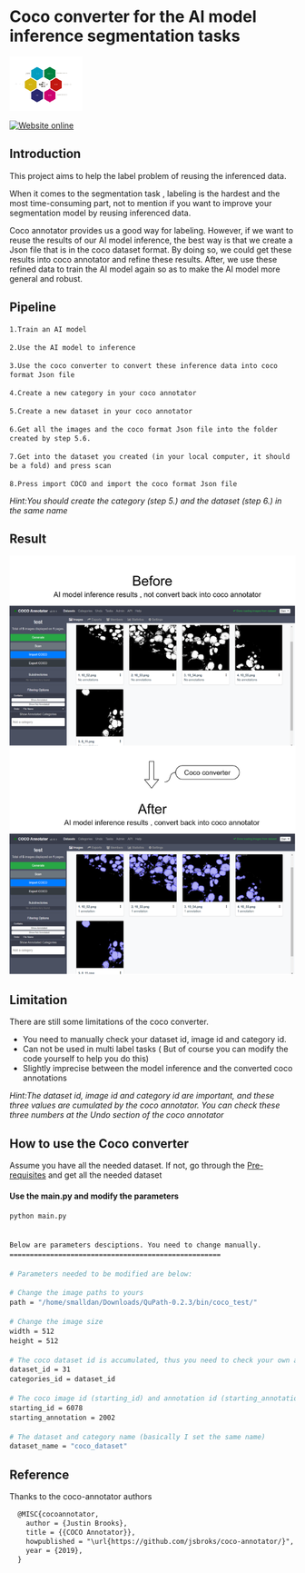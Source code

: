 # Coco converter for the AI model inference segmentation tasks  


![Logo](https://github.com/smalldan1022/Coco-converter/blob/main/pics/Dan_Logo_3.png)

[![Website online](https://img.shields.io/website/http/huggingface.co/transformers/index.html.svg?down_color=red&down_message=offline&up_message=online)](https://github.com/smalldan1022)




## Introduction    

This project aims to help the label problem of reusing the inferenced data.

When it comes to the segmentation task , labeling is the hardest and the most time-consuming part, not to mention if you want to improve your segmentation model by reusing inferenced data.



Coco annotator provides us a good way for labeling. However, if we want to reuse the results of our AI model inference, the best way is that we create a Json file that is in the coco dataset format. By doing so, we could get these results into coco annotator and refine these results. After, we use these refined data to train the AI model again so as to make the AI model more general and robust.




## Pipeline

    1.Train an AI model 

    2.Use the AI model to inference 

    3.Use the coco converter to convert these inference data into coco format Json file

    4.Create a new category in your coco annotator

    5.Create a new dataset in your coco annotator

    6.Get all the images and the coco format Json file into the folder created by step 5.6.

    7.Get into the dataset you created (in your local computer, it should be a fold) and press scan

    8.Press import COCO and import the coco format Json file 

  *Hint:You should create the category (step 5.) and the dataset (step 6.) in the same name*

## Result


![Result](https://github.com/smalldan1022/Coco-converter/blob/main/pics/coco_converter.png)




## Limitation

There are still some limitations of the coco converter.

-  You need to manually check your dataset id, image id and category id. 
- Can not be used in multi label tasks ( But of course you can modify the code yourself to help you do this)
- Slightly imprecise between the model inference and the converted coco annotations

*Hint:The dataset id, image id and category id are important, and these three values are cumulated by the coco annotator. You can check these three numbers at the Undo section of the coco annotator*



## How to use the Coco converter

Assume you have all the needed dataset. If not, go through the [Pre-requisites](#Pre-requisites) and get all the needed dataset


#### Use the main.py and modify the parameters

``` bash
python main.py


Below are parameters desciptions. You need to change manually.
====================================================

# Parameters needed to be modified are below:

# Change the image paths to yours
path = "/home/smalldan/Downloads/QuPath-0.2.3/bin/coco_test/"
    
# Change the image size 
width = 512
height = 512

# The coco dataset id is accumulated, thus you need to check your own accumulated number and replace it
dataset_id = 31
categories_id = dataset_id
    
# The coco image id (starting_id) and annotation id (starting_annotation) are accumulated, thus you need to check your own accumulated number and replace them
starting_id = 6078
starting_annotation = 2002

# The dataset and category name (basically I set the same name)
dataset_name = "coco_dataset"
```


  
## Reference

Thanks to the coco-annotator authors

```shell
  @MISC{cocoannotator,
    author = {Justin Brooks},
    title = {{COCO Annotator}},
    howpublished = "\url{https://github.com/jsbroks/coco-annotator/}",
    year = {2019},
  }
```



